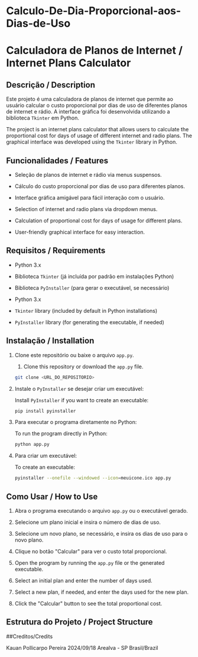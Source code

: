 # Calculo-De-Dia-Proporcional-aos-Dias-de-Uso
# Calculadora de Planos de Internet / Internet Plans Calculator

## Descrição / Description

Este projeto é uma calculadora de planos de internet que permite ao usuário calcular o custo proporcional por dias de uso de diferentes planos de internet e rádio. A interface gráfica foi desenvolvida utilizando a biblioteca `Tkinter` em Python.

The project is an internet plans calculator that allows users to calculate the proportional cost for days of usage of different internet and radio plans. The graphical interface was developed using the `Tkinter` library in Python.

## Funcionalidades / Features

- Seleção de planos de internet e rádio via menus suspensos.
- Cálculo do custo proporcional por dias de uso para diferentes planos.
- Interface gráfica amigável para fácil interação com o usuário.

- Selection of internet and radio plans via dropdown menus.
- Calculation of proportional cost for days of usage for different plans.
- User-friendly graphical interface for easy interaction.

## Requisitos / Requirements

- Python 3.x
- Biblioteca `Tkinter` (já incluída por padrão em instalações Python)
- Biblioteca `PyInstaller` (para gerar o executável, se necessário)

- Python 3.x
- `Tkinter` library (included by default in Python installations)
- `PyInstaller` library (for generating the executable, if needed)

## Instalação / Installation

1. Clone este repositório ou baixe o arquivo `app.py`.

    1. Clone this repository or download the `app.py` file.

    ```bash
    git clone <URL_DO_REPOSITORIO> 
    ```

2. Instale o `PyInstaller` se desejar criar um executável:

    Install `PyInstaller` if you want to create an executable:

    ```bash
    pip install pyinstaller
    ```

3. Para executar o programa diretamente no Python:

    To run the program directly in Python:

    ```bash
    python app.py
    ```

4. Para criar um executável:

    To create an executable:

    ```bash
    pyinstaller --onefile --windowed --icon=meuicone.ico app.py
    ```

## Como Usar / How to Use

1. Abra o programa executando o arquivo `app.py` ou o executável gerado.
2. Selecione um plano inicial e insira o número de dias de uso.
3. Selecione um novo plano, se necessário, e insira os dias de uso para o novo plano.
4. Clique no botão "Calcular" para ver o custo total proporcional.

1. Open the program by running the `app.py` file or the generated executable.
2. Select an initial plan and enter the number of days used.
3. Select a new plan, if needed, and enter the days used for the new plan.
4. Click the "Calcular" button to see the total proportional cost.

## Estrutura do Projeto / Project Structure

##Creditos/Credits

Kauan Pollicarpo Pereira
2024/09/18
Arealva - SP Brasil/Brazil
